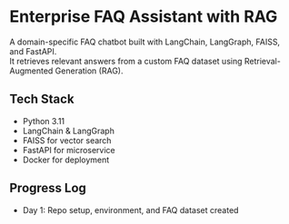 # Enterprise FAQ Assistant with RAG

A domain-specific FAQ chatbot built with LangChain, LangGraph, FAISS, and FastAPI.  
It retrieves relevant answers from a custom FAQ dataset using Retrieval-Augmented Generation (RAG).

## Tech Stack
- Python 3.11
- LangChain & LangGraph
- FAISS for vector search
- FastAPI for microservice
- Docker for deployment

## Progress Log
- Day 1: Repo setup, environment, and FAQ dataset created